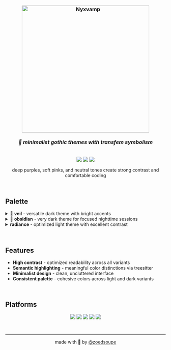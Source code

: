 <h3 align="center">
	<img src="logo.png" width="400" alt="Nyxvamp"/>
	<br/><br/>
	<i>🌙 minimalist gothic themes with transfem symbolism</i>
	<br/><br/>
</h3>

<p align="center">
	<a href="https://github.com/nyxvamp-theme/nyxvamp/stargazers"><img src="https://img.shields.io/github/stars/nyxvamp-theme/nyxvamp?colorA=1e1e2e&colorB=ff79c6&style=for-the-badge"></a>
	<a href="https://github.com/nyxvamp-theme/nyxvamp/issues"><img src="https://img.shields.io/github/issues/nyxvamp-theme/nyxvamp?colorA=1e1e2e&colorB=f1fa8c&style=for-the-badge"></a>
	<a href="https://github.com/nyxvamp-theme/nyxvamp/contributors"><img src="https://img.shields.io/github/contributors/nyxvamp-theme/nyxvamp?colorA=1e1e2e&colorB=8be9fd&style=for-the-badge"></a>
</p>

<p align="center">
	deep purples, soft pinks, and neutral tones create strong contrast and comfortable coding
</p>

&nbsp;

## Palette

<details>
<summary>🌙 <strong>veil</strong> - versatile dark theme with bright accents</summary>

&nbsp;

<table>
	<tr>
		<th></th>
		<th>Hex</th>
		<th>RGB</th>
		<th>Usage</th>
	</tr>
	<tr>
		<td><img src="https://via.placeholder.com/23/1E1E2E/1E1E2E.png" width="23" height="23"/></td>
		<td><code>#1E1E2E</code></td>
		<td><code>rgb(30, 30, 46)</code></td>
		<td>Background</td>
	</tr>
	<tr>
		<td><img src="https://via.placeholder.com/23/D9E0EE/D9E0EE.png" width="23" height="23"/></td>
		<td><code>#D9E0EE</code></td>
		<td><code>rgb(217, 224, 238)</code></td>
		<td>Foreground</td>
	</tr>
</table>

</details>

<details>
<summary>🦇 <strong>obsidian</strong> - very dark theme for focused nighttime sessions</summary>

&nbsp;

<table>
	<tr>
		<th></th>
		<th>Hex</th>
		<th>RGB</th>
		<th>Usage</th>
	</tr>
	<tr>
		<td><img src="https://via.placeholder.com/23/000A0F/000A0F.png" width="23" height="23"/></td>
		<td><code>#000A0F</code></td>
		<td><code>rgb(0, 10, 15)</code></td>
		<td>Background</td>
	</tr>
	<tr>
		<td><img src="https://via.placeholder.com/23/C0C0CE/C0C0CE.png" width="23" height="23"/></td>
		<td><code>#C0C0CE</code></td>
		<td><code>rgb(192, 192, 206)</code></td>
		<td>Foreground</td>
	</tr>
</table>

</details>

<details>
<summary><strong>radiance</strong> - optimized light theme with excellent contrast</summary>

&nbsp;

<table>
	<tr>
		<th></th>
		<th>Hex</th>
		<th>RGB</th>
		<th>Usage</th>
	</tr>
	<tr>
		<td><img src="https://via.placeholder.com/23/F7F7FF/F7F7FF.png" width="23" height="23"/></td>
		<td><code>#F7F7FF</code></td>
		<td><code>rgb(247, 247, 255)</code></td>
		<td>Background</td>
	</tr>
	<tr>
		<td><img src="https://via.placeholder.com/23/1E1E2E/1E1E2E.png" width="23" height="23"/></td>
		<td><code>#1E1E2E</code></td>
		<td><code>rgb(30, 30, 46)</code></td>
		<td>Foreground</td>
	</tr>
</table>

</details>

&nbsp;

## Features

- **High contrast** - optimized readability across all variants
- **Semantic highlighting** - meaningful color distinctions via treesitter
- **Minimalist design** - clean, uncluttered interface
- **Consistent palette** - cohesive colors across light and dark variants

&nbsp;

## Platforms

<p align="center">
	<a href="../helix"><img src="https://img.shields.io/badge/Helix-1e1e2e?style=for-the-badge&logo=data:image/svg+xml;base64,PHN2ZyB3aWR0aD0iMjQiIGhlaWdodD0iMjQiIHZpZXdCb3g9IjAgMCAyNCAyNCIgZmlsbD0ibm9uZSIgeG1sbnM9Imh0dHA6Ly93d3cudzMub3JnLzIwMDAvc3ZnIj4KPHBhdGggZD0iTTEyIDJMMTMuMDkgOC4yNkwyMCAxMkwxMy4wOSAxNS43NEwxMiAyMkwxMC45MSAxNS43NEw0IDEyTDEwLjkxIDguMjZMMTIgMloiIGZpbGw9IiNmZjc5YzYiLz4KPC9zdmc+"/></a>
	<a href="../zed"><img src="https://img.shields.io/badge/Zed-1e1e2e?style=for-the-badge&logo=zedindustries&logoColor=8be9fd"/></a>
	<a href="../vscode"><img src="https://img.shields.io/badge/VS_Code-1e1e2e?style=for-the-badge&logo=visual-studio-code&logoColor=bd93f9"/></a>
	<a href="../rio"><img src="https://img.shields.io/badge/Rio_Terminal-1e1e2e?style=for-the-badge&logo=data:image/svg+xml;base64,PHN2ZyB3aWR0aD0iMjQiIGhlaWdodD0iMjQiIHZpZXdCb3g9IjAgMCAyNCAyNCIgZmlsbD0ibm9uZSIgeG1sbnM9Imh0dHA6Ly93d3cudzMub3JnLzIwMDAvc3ZnIj4KPHJlY3QgeD0iMiIgeT0iMyIgd2lkdGg9IjIwIiBoZWlnaHQ9IjE4IiByeD0iMiIgZmlsbD0iIzUwZmE3YiIvPgo8L3N2Zz4K"/></a>
	<a href="../warp"><img src="https://img.shields.io/badge/Warp-1e1e2e?style=for-the-badge&logo=warp&logoColor=f1fa8c"/></a>
</p>

&nbsp;

---

<p align="center">
	made with 💖 by <a href="https://github.com/zoedsoupe">@zoedsoupe</a>
</p>
